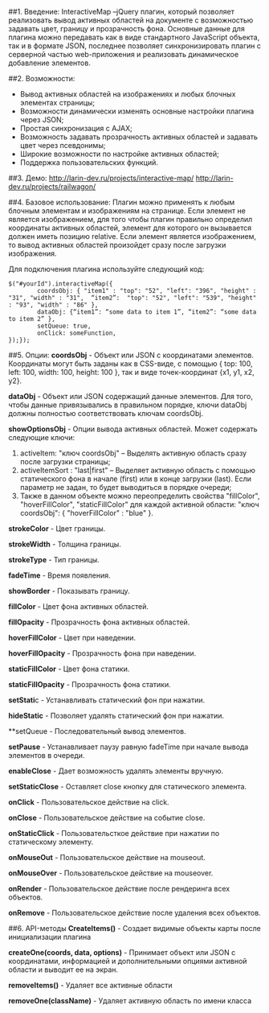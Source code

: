##1. Введение:
InteractiveMap –jQuery плагин, который позволяет реализовать вывод активных областей на документе с возможностью задавать цвет, границу и прозрачность фона.
Основные данные для плагина можно передавать как в виде стандартного JavaScript объекта, так и в формате JSON, последнее позволяет синхронизировать плагин с
серверной частью web-приложения и реализовать динамическое добавление элементов.

##2. Возможности:
- Вывод активных областей на изображениях и любых блочных элементах страницы;
- Возможности динамически изменять основные настройки плагина через JSON;
- Простая синхронизация с AJAX;
- Возможность задавать прозрачность активных областей и задавать цвет через псевдонимы;
- Широкие возможности по настройке активных областей;
- Поддержка пользовательских функций.

##3. Демо:
http://larin-dev.ru/projects/interactive-map/
http://larin-dev.ru/projects/railwagon/

##4. Базовое использование:
Плагин можно применять к любым блочным элементам и изображениям на странице.
Если элемент не является изображением, для того чтобы плагин правильно определил координаты активных областей, элемент для которого он вызывается должен иметь позицию relative.
Если элемент является изображением, то вывод активных областей произойдет сразу после загрузки изображения.

Для подключения плагина используйте следующий код:

```
$("#yourId").interactiveMap({
        coordsObj: { "item1" : "top": "52", "left": "396", "height" : "31", "width" : "31",  “item2”:  "top": "52", "left": "539", "height" : "93", "width" : "86" },
        dataObj: {“item1”: “some data to item 1”, “item2”: “some data to item 2” },
        setQueue: true,
        onClick: someFunction,
});});
```

##5. Опции:
**coordsObj** - Объект или JSON с координатами элементов. Координаты могут быть заданы как в CSS-виде, с помощью { top: 100, left: 100, width: 100, height: 100 }, так и виде точек-координат {x1, y1, x2, y2}.

**dataObj** - Объект или JSON содержащий данные элементов. Для того, чтобы данные привязывались в правильном порядке, ключи dataObj должны полностью соответствовать ключам coordsObj.

**showOptionsObj** - Опции вывода активных областей. Может содержать следующие ключи:

1. activeItem: "ключ coordsObj" – Выделять активную область сразу после загрузки страницы;
2. activeItemSort : "last|first" – Выделяет активную область с помощью статического фона в начале (first) или в конце загрузки (last). Если параметр не задан, то будет выводиться в порядке очереди;
3. Также в данном объекте можно переопределить свойства "fillColor", "hoverFillColor", "staticFillColor" для каждой активной области:  "ключ coordsObj": { "hoverFillColor" : "blue" }.

**strokeColor** - Цвет границы.

**strokeWidth** - Толщина границы.

**strokeType** - Тип границы.

**fadeTime** - Время появления.

**showBorder** - Показывать границу.

**fillColor** - Цвет фона  активных областей.

**fillOpacity** - Прозрачность фона активных областей.

**hoverFillColor** - Цвет при наведении.

**hoverFillOpacity** - Прозрачность фона при наведении.

**staticFillColor** - Цвет фона статики.

**staticFillOpacity** - Прозрачность фона статики.

**setStati**c - Устанавливать статический фон при нажатии.

**hideStatic** - Позволяет удалять статический фон при нажатии.

**setQueue - Последовательный вывод элементов.

**setPause** - Устанавливает паузу равную fadeTime при начале вывода элементов в очереди.

**enableClose** - Дает возможность удалять элементы вручную.

**setStaticClose** - Оставляет close кнопку для статического элемента.

**onClick** - Пользовательское действие на click.

**onClose** - Пользовательское действие на событие close.

**onStaticClick** - Пользовательсткое действие при нажатии по статическому элементу.

**onMouseOut** - Пользовательское действие на mouseout.

**onMouseOver** - Пользовательское действие на mouseover.

**onRender** - Пользовательское действие после рендеринга всех объектов.

**onRemove** - Пользовательское действие после удаления всех объектов.

##6. API-методы
**CreateItems()** - Создает видимые объекты карты после инициализации плагина

**createOne(coords, data, options)** - Принимает объект или JSON с координатами, информацией и дополнительными опциями активной области и выводит ее на экран.

**removeItems()** - Удаляет все активные области

**removeOne(className)** - Удаляет активную область по имени класса

